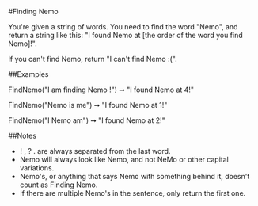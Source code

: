 #Finding Nemo

You're given a string of words. You need to find the 
word "Nemo", and return a string like this: "I found 
Nemo at [the order of the word you find Nemo]!".

If you can't find Nemo, return "I can't find Nemo :(".

##Examples

FindNemo("I am finding Nemo !") ➞ "I found Nemo at 4!"

FindNemo("Nemo is me") ➞ "I found Nemo at 1!"

FindNemo("I Nemo am") ➞ "I found Nemo at 2!"

##Notes

  - ! , ? . are always separated from the last word.
  - Nemo will always look like Nemo, and not NeMo or 
    other capital variations.
  - Nemo's, or anything that says Nemo with something 
    behind it, doesn't count as Finding Nemo.
  - If there are multiple Nemo's in the sentence, only 
    return the first one.